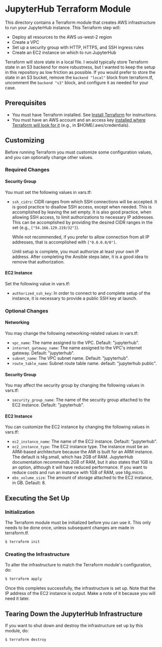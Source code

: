 # JupyterHub Terraform Module

This directory contains a Terraform module that creates AWS
infrastructure to run your JupyterHub instance. This Terraform step
will:
- Deploy all resources to the AWS us-west-2 region
- Create a VPC
- Set up a security group with HTTP, HTTPS, and SSH ingress rules
- Create an EC2 instance on which to run JupyterHub

Terraform will store state in a local file. I would typically store
Terraform state in an S3 backend for more robustness, but I wanted to
keep the setup in this repository as low friction as possible. If you
would prefer to store the state in an S3 bucket, remove the `backend
"local"` block from terraform.tf, uncomment the `backend "s3"` block,
and configure it as needed for your case.

## Prerequisites

- You must have Terraform installed. See [Install
Terraform](https://developer.hashicorp.com/terraform/install) for
instructions.
- You must have an AWS account and an access key [installed where
  Terraform will look for
  it](https://registry.terraform.io/providers/hashicorp/aws/latest/docs#authentication-and-configuration)
  (e.g., in $HOME/.aws/credentials).

## Customizing

Before running Terraform you must customize some configuration values,
and you can optionally change other values.

### Required Changes
#### Security Group

You must set the following values in vars.tf:
- `ssh_cidrs`: CIDR ranges from which SSH connections will be
  accepted. It is good practice to disallow SSH access, except when
  needed. This is accomplished by leaving the set empty. It is also
  good practice, when allowing SSH access, to limit authorizations to
  necessary IP addresses. This can be accomplished by providing the
  desired CIDR ranges in the set (e.g., `["54.166.129.219/32"]`).

  While not recommended, if you prefer to allow connection from all IP
  addresses, that is accomplished with `["0.0.0.0/0"]`.

  Until setup is complete, you must authorize at least your own IP
  address. After completing the Ansible steps later, it is a good idea
  to remove that authorization.

#### EC2 Instance

Set the following value in vars.tf:
- `authorized_ssh_key`: In order to connect to and complete setup of
  the instance, it is necessary to provide a public SSH key at launch.

### Optional Changes
#### Networking

You may change the following networking-related values in vars.tf:
- `vpc_name`: The name assigned to the VPC. Default: "jupyterhub".
- `internet_gateway_name`: The name assigned to the VPC's internet
  gateway. Default: "jupyterhub".
- `subnet_name`: The VPC subnet name. Default: "jupyterhub".
- `route_table_name`: Subnet route table name. default: "jupyterhub
  public".

#### Security Group

You may affect the security group by changing the following values in
vars.tf:
- `security_group_name`: The name of the security group attached to
  the EC2 instance. Default: "jupyterhub".

#### EC2 Instance

You can customize the EC2 instance by changing the following values in
vars.tf:
- `ec2_instance_name`: The name of the EC2 instance. Default:
  "jupyterhub".
- `ec2_instance_type`: The EC2 instance type. The instance must be an
  ARM-based architecture because the AMI is built for an ARM
  instance. The default is t4g.small, which has 2GB of RAM. JupyterHub
  documentation recommends 2GB of RAM, but it also states that 1GB is
  an option, although it will have reduced performance. If you want to
  reduce costs and run an instance with 1GB of RAM, use t4g.micro.
- `ebs_volume_size`: The amount of storage attached to the EC2
  instance, in GB. Default: 8.

## Executing the Set Up

### Initialization

The Terraform module must be initialized before you can use it. This
only needs to be done once, unless subsequent changes are made in
terraform.tf.

```bash
$ terraform init
```

### Creating the Infrastructure

To alter the infrastructure to match the Terraform module's configuration, do:

```bash
$ terraform apply
```

Once this completes successfully, the infrastructure is set up. Note
that the IP address of the EC2 instance is output. Make a note of it
because you will need it later.

## Tearing Down the JupyterHub Infrastructure

If you want to shut down and destroy the infrastructure set up by this
module, do:

```bash
$ terraform destroy
```
